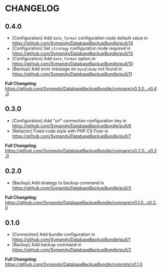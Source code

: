 # CHANGELOG

## 0.4.0
* [Configuration] Add `date_format` configuration node default value in https://github.com/Symandy/DatabaseBackupBundle/pull/14
* [Configuration] Set `strategy` configuration node required in https://github.com/Symandy/DatabaseBackupBundle/pull/13
* [Configuration] Add `date_format` option in https://github.com/Symandy/DatabaseBackupBundle/pull/10
* [Backup] Add error message on `mysqldump` not found in https://github.com/Symandy/DatabaseBackupBundle/pull/11

**Full Changelog**: https://github.com/Symandy/DatabaseBackupBundle/compare/v0.3.0...v0.4.0

## 0.3.0
* [Configuration] Add "url" connection configuration key in https://github.com/Symandy/DatabaseBackupBundle/pull/6
* [Refactor] Fixed code style with PHP CS Fixer in https://github.com/Symandy/DatabaseBackupBundle/pull/7

**Full Changelog**: https://github.com/Symandy/DatabaseBackupBundle/compare/v0.2.0...v0.3.0

## 0.2.0
* [Backup] Add strategy to backup command in https://github.com/Symandy/DatabaseBackupBundle/pull/3

**Full Changelog**: https://github.com/Symandy/DatabaseBackupBundle/compare/v0.1.0...v0.2.0

## 0.1.0
* [Connection] Add bundle configuration in https://github.com/Symandy/DatabaseBackupBundle/pull/1
* [Backup] Add backup command in https://github.com/Symandy/DatabaseBackupBundle/pull/2

**Full Changelog**: https://github.com/Symandy/DatabaseBackupBundle/commits/v0.1.0
